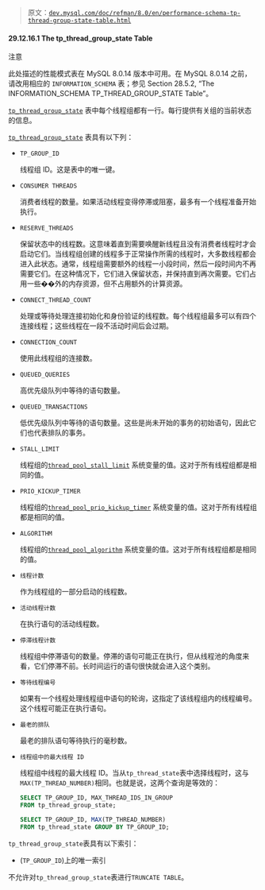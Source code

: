 > 原文：[`dev.mysql.com/doc/refman/8.0/en/performance-schema-tp-thread-group-state-table.html`](https://dev.mysql.com/doc/refman/8.0/en/performance-schema-tp-thread-group-state-table.html)

#### 29.12.16.1 The tp_thread_group_state Table

注意

此处描述的性能模式表在 MySQL 8.0.14 版本中可用。在 MySQL 8.0.14 之前，请改用相应的 `INFORMATION_SCHEMA` 表；参见 Section 28.5.2, “The INFORMATION_SCHEMA TP_THREAD_GROUP_STATE Table”。

[`tp_thread_group_state`](https://dev.mysql.com/doc/refman/8.0/en/performance-schema-tp-thread-group-state-table.html "29.12.16.1 The tp_thread_group_state Table") 表中每个线程组都有一行。每行提供有关组的当前状态的信息。

[`tp_thread_group_state`](https://dev.mysql.com/doc/refman/8.0/en/performance-schema-tp-thread-group-state-table.html "29.12.16.1 The tp_thread_group_state Table") 表具有以下列：

+   `TP_GROUP_ID`

    线程组 ID。这是表中的唯一键。

+   `CONSUMER THREADS`

    消费者线程的数量。如果活动线程变得停滞或阻塞，最多有一个线程准备开始执行。

+   `RESERVE_THREADS`

    保留状态中的线程数。这意味着直到需要唤醒新线程且没有消费者线程时才会启动它们。当线程组创建的线程多于正常操作所需的线程时，大多数线程都会进入此状态。通常，线程组需要额外的线程一小段时间，然后一段时间内不再需要它们。在这种情况下，它们进入保留状态，并保持直到再次需要。它们占用一些��外的内存资源，但不占用额外的计算资源。

+   `CONNECT_THREAD_COUNT`

    处理或等待处理连接初始化和身份验证的线程数。每个线程组最多可以有四个连接线程；这些线程在一段不活动时间后会过期。

+   `CONNECTION_COUNT`

    使用此线程组的连接数。

+   `QUEUED_QUERIES`

    高优先级队列中等待的语句数量。

+   `QUEUED_TRANSACTIONS`

    低优先级队列中等待的语句数量。这些是尚未开始的事务的初始语句，因此它们也代表排队的事务。

+   `STALL_LIMIT`

    线程组的[`thread_pool_stall_limit`](https://dev.mysql.com/doc/refman/8.0/en/server-system-variables.html#sysvar_thread_pool_stall_limit) 系统变量的值。这对于所有线程组都是相同的值。

+   `PRIO_KICKUP_TIMER`

    线程组的[`thread_pool_prio_kickup_timer`](https://dev.mysql.com/doc/refman/8.0/en/server-system-variables.html#sysvar_thread_pool_prio_kickup_timer) 系统变量的值。这对于所有线程组都是相同的值。

+   `ALGORITHM`

    线程组的[`thread_pool_algorithm`](https://dev.mysql.com/doc/refman/8.0/en/server-system-variables.html#sysvar_thread_pool_algorithm) 系统变量的值。这对于所有线程组都是相同的值。

+   `线程计数`

    作为线程组的一部分启动的线程数。

+   `活动线程计数`

    在执行语句的活动线程数。

+   `停滞线程计数`

    线程组中停滞语句的数量。停滞的语句可能正在执行，但从线程池的角度来看，它们停滞不前。长时间运行的语句很快就会进入这个类别。

+   `等待线程编号`

    如果有一个线程处理线程组中语句的轮询，这指定了该线程组内的线程编号。这个线程可能正在执行语句。

+   `最老的排队`

    最老的排队语句等待执行的毫秒数。

+   `线程组中的最大线程 ID`

    线程组中线程的最大线程 ID。当从`tp_thread_state`表中选择线程时，这与`MAX(TP_THREAD_NUMBER)`相同。也就是说，这两个查询是等效的：

    ```sql
    SELECT TP_GROUP_ID, MAX_THREAD_IDS_IN_GROUP
    FROM tp_thread_group_state;

    SELECT TP_GROUP_ID, MAX(TP_THREAD_NUMBER)
    FROM tp_thread_state GROUP BY TP_GROUP_ID;
    ```

`tp_thread_group_state`表具有以下索引：

+   (`TP_GROUP_ID`)上的唯一索引

不允许对`tp_thread_group_state`表进行`TRUNCATE TABLE`。
